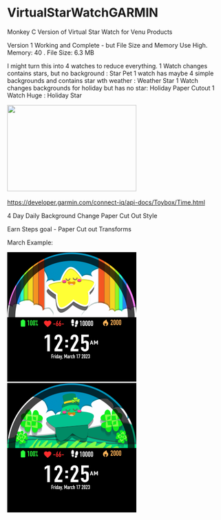 # VirtualStarWatchGARMIN
Monkey C Version of Virtual Star Watch for Venu Products

Version 1 Working and Complete - but File Size and Memory Use High. Memory: 40 . File Size: 6.3 MB

I might turn this into 4 watches to reduce everything.
1 Watch changes contains stars, but no background :  Star Pet
1 watch has maybe 4 simple backgrounds and contains star wth weather : Weather Star
1 Watch changes backgrounds for holiday but has no star: Holiday Paper Cutout
1 Watch Huge : Holiday Star


<img src="https://guerrillaworldpress.files.wordpress.com/2015/01/b3_construction_monkey2.jpg" width="300" height="200" />

https://developer.garmin.com/connect-iq/api-docs/Toybox/Time.html

4 Day Daily Background Change Paper Cut Out Style

Earn Steps goal - Paper Cut out Transforms

March Example:

<img src="https://github.com/SarahBass/VirtualStarWatchGARMIN/blob/main/demo1.png" width="300" height="300" />

<img src="https://github.com/SarahBass/VirtualStarWatchGARMIN/blob/main/demo0.png" width="300" height="300" />



 

 


 

